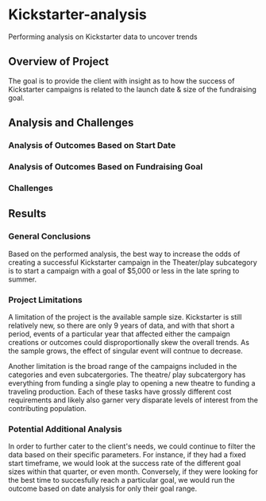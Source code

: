 # Kickstarter-analysis
Performing analysis on Kickstarter data to uncover trends

## Overview of Project
The goal is to provide the client with insight as to how the success of Kickstarter campaigns is related to the launch date & size of the fundraising goal.

## Analysis and Challenges
### Analysis of Outcomes Based on Start Date

### Analysis of Outcomes Based on Fundraising Goal

### Challenges

## Results
  ### General Conclusions
  Based on the performed analysis, the best way to increase the odds of creating a successful Kickstarter campaign in the Theater/play subcategory is to start a campaign with a goal of $5,000 or less in the late spring to summer. 

  ### Project Limitations
  A limitation of the project is the available sample size. Kickstarter is still relatively new, so there are only 9 years of data, and with that short a period, events of a particular year that affected either the campaign creations or outcomes could disproportionally skew the overall trends. As the sample grows, the effect of singular event will contnue to decrease.
  
  Another limitation is the broad range of the campaigns included in the categories and even subcatergories. The theatre/ play subcatergory has everything from funding a single play to opening a new theatre to funding a traveling production. Each of these tasks have grossly different cost requirements and likely also garner very disparate levels of interest from the contributing population.
 
 ### Potential Additional Analysis
  In order to further cater to the client's needs, we could continue to filter the data based on their specific parameters. For instance, if they had a fixed start timeframe, we would look at the success rate of the different goal sizes within that quarter, or even month. Conversely, if they were looking for the best time to succesfully reach a particular goal, we would run the outcome based on date analysis for only their goal range.
